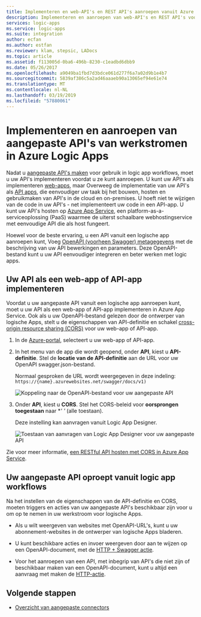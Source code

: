 ```yaml
---
title: Implementeren en web-API's en REST API's aanroepen vanuit Azure Logic Apps | Microsoft Docs
description: Implementeren en aanroepen van web-API's en REST API's voor systeem integratio werkstromen in Azure Logic Apps
services: logic-apps
ms.service: logic-apps
ms.suite: integration
author: ecfan
ms.author: estfan
ms.reviewer: klam, stepsic, LADocs
ms.topic: article
ms.assetid: f113005d-0ba6-496b-8230-c1eadbd6dbb9
ms.date: 05/26/2017
ms.openlocfilehash: a9049ba1fbd7d3bdce061d277f6a7a02d9b1e4b7
ms.sourcegitcommit: 5839af386c5a2ad46aaaeb90a13065ef94e61e74
ms.translationtype: MT
ms.contentlocale: nl-NL
ms.lasthandoff: 03/19/2019
ms.locfileid: "57880061"
---
```

# <a name="deploy-and-call-custom-apis-from-workflows-in-azure-logic-apps"></a>Implementeren en aanroepen van aangepaste API's van werkstromen in Azure Logic Apps

Nadat u [aangepaste API's maken](./logic-apps-create-api-app.md) voor gebruik in logic app workflows, moet u uw API's implementeren voordat u ze kunt aanroepen. U kunt uw API's als implementeren [web-apps](../app-service/overview.md), maar Overweeg de implementatie van uw API's als [API apps](../app-service/app-service-web-tutorial-rest-api.md), die eenvoudiger uw taak bij het bouwen, hosten en gebruikmaken van API's in de cloud en on-premises. U hoeft niet te wijzigen van de code in uw API's - net implementeert uw code in een API-app. U kunt uw API's hosten op [Azure App Service](../app-service/overview.md), een platform-as-a-serviceoplossing (PaaS) waarmee de uiterst schaalbare webhostingservice met eenvoudige API die als host fungeert.

Hoewel voor de beste ervaring, u een API vanuit een logische app aanroepen kunt, Voeg [OpenAPI (voorheen Swagger) metagegevens](https://swagger.io/specification/) met de beschrijving van uw API bewerkingen en parameters. Deze OpenAPI-bestand kunt u uw API eenvoudiger integreren en beter werken met logic apps.

## <a name="deploy-your-api-as-a-web-app-or-api-app"></a>Uw API als een web-app of API-app implementeren

Voordat u uw aangepaste API vanuit een logische app aanroepen kunt, moet u uw API als een web-app of API-app implementeren in Azure App Service. Ook als u uw OpenAPI-bestand gelezen door de ontwerper van logische Apps, stelt u de eigenschappen van API-definitie en schakel [cross-origin resource sharing (CORS)](../app-service/overview.md) voor uw web-app of API-app.

1. In de [Azure-portal](https://portal.azure.com), selecteert u uw web-app of API-app.

2. In het menu van de app die wordt geopend, onder **API**, kiest u **API-definitie**. Stel de **locatie van de API-definitie** aan de URL voor uw OpenAPI swagger.json-bestand.

   Normaal gesproken de URL wordt weergegeven in deze indeling: `https://{name}.azurewebsites.net/swagger/docs/v1)`

   ![Koppeling naar de OpenAPI-bestand voor uw aangepaste API](./media/logic-apps-custom-api-deploy-call/custom-api-swagger-url.png)

3. Onder **API**, kiest u **CORS**. Stel het CORS-beleid voor **oorsprongen toegestaan** naar **' *'** (alle toestaan).

   Deze instelling kan aanvragen vanuit Logic App Designer.

   ![Toestaan van aanvragen van Logic App Designer voor uw aangepaste API](./media/logic-apps-custom-api-deploy-call/custom-api-cors.png)

Zie voor meer informatie, [een RESTful API hosten met CORS in Azure App Service](../app-service/app-service-web-tutorial-rest-api.md).

## <a name="call-your-custom-api-from-logic-app-workflows"></a>Uw aangepaste API oproept vanuit logic app workflows

Na het instellen van de eigenschappen van de API-definitie en CORS, moeten triggers en acties van uw aangepaste API's beschikbaar zijn voor u om op te nemen in uw werkstroom voor logische Apps. 

*  Als u wilt weergeven van websites met OpenAPI-URL's, kunt u uw abonnement-websites in de ontwerper van logische Apps bladeren.

*  U kunt beschikbare acties en invoer weergeven door aan te wijzen op een OpenAPI-document, met de [HTTP + Swagger actie](../connectors/connectors-native-http-swagger.md).

*  Voor het aanroepen van een API, met inbegrip van API's die niet zijn of beschikbaar maken van een OpenAPI-document, kunt u altijd een aanvraag met maken de [HTTP-actie](../connectors/connectors-native-http.md).

## <a name="next-steps"></a>Volgende stappen

* [Overzicht van aangepaste connectors](../logic-apps/custom-connector-overview.md)
